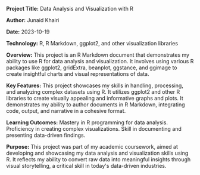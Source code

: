 **Project Title:** Data Analysis and Visualization with R 

**Author:** Junaid Khairi

**Date:** 2023-10-19

**Technology:** R, R Markdown, ggplot2, and other visualization libraries

**Overview:**
This project is an R Markdown document that demonstrates my ability to use R for data analysis and visualization. It involves using various R packages like ggplot2, gridExtra, beanplot, ggstance, and ggimage to create insightful charts and visual representations of data. 

**Key Features:**
This project showcases my skills in handling, processing, and analyzing complex datasets using R. It utilizes ggplot2 and other R libraries to create visually appealing and informative graphs and plots. It demonstrates my ability to author documents in R Markdown, integrating code, output, and narrative in a cohesive format.


**Learning Outcomes:**
Mastery in R programming for data analysis.
Proficiency in creating complex visualizations.
Skill in documenting and presenting data-driven findings.

**Purpose:**
This project was part of my academic coursework, aimed at developing and showcasing my data analysis and visualization skills using R. It reflects my ability to convert raw data into meaningful insights through visual storytelling, a critical skill in today's data-driven industries.
